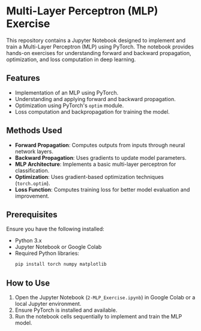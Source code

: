 # Multi-Layer Perceptron (MLP) Exercise

This repository contains a Jupyter Notebook designed to implement and train a Multi-Layer Perceptron (MLP) using PyTorch. The notebook provides hands-on exercises for understanding forward and backward propagation, optimization, and loss computation in deep learning.

## Features
- Implementation of an MLP using PyTorch.
- Understanding and applying forward and backward propagation.
- Optimization using PyTorch's `optim` module.
- Loss computation and backpropagation for training the model.

## Methods Used
- **Forward Propagation**: Computes outputs from inputs through neural network layers.
- **Backward Propagation**: Uses gradients to update model parameters.
- **MLP Architecture**: Implements a basic multi-layer perceptron for classification.
- **Optimization**: Uses gradient-based optimization techniques (`torch.optim`).
- **Loss Function**: Computes training loss for better model evaluation and improvement.

## Prerequisites
Ensure you have the following installed:
- Python 3.x
- Jupyter Notebook or Google Colab
- Required Python libraries:
  ```sh
  pip install torch numpy matplotlib
  ```

## How to Use
1. Open the Jupyter Notebook (`2-MLP_Exercise.ipynb`) in Google Colab or a local Jupyter environment.
2. Ensure PyTorch is installed and available.
3. Run the notebook cells sequentially to implement and train the MLP model.
